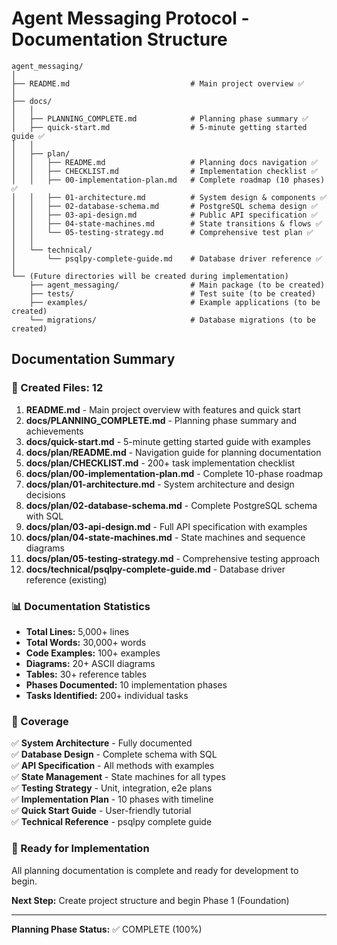 # Agent Messaging Protocol - Documentation Structure

```
agent_messaging/
│
├── README.md                           # Main project overview ✅
│
├── docs/
│   │
│   ├── PLANNING_COMPLETE.md            # Planning phase summary ✅
│   ├── quick-start.md                  # 5-minute getting started guide ✅
│   │
│   ├── plan/
│   │   ├── README.md                   # Planning docs navigation ✅
│   │   ├── CHECKLIST.md                # Implementation checklist ✅
│   │   ├── 00-implementation-plan.md   # Complete roadmap (10 phases) ✅
│   │   ├── 01-architecture.md          # System design & components ✅
│   │   ├── 02-database-schema.md       # PostgreSQL schema design ✅
│   │   ├── 03-api-design.md            # Public API specification ✅
│   │   ├── 04-state-machines.md        # State transitions & flows ✅
│   │   └── 05-testing-strategy.md      # Comprehensive test plan ✅
│   │
│   └── technical/
│       └── psqlpy-complete-guide.md    # Database driver reference ✅
│
└── (Future directories will be created during implementation)
    ├── agent_messaging/                # Main package (to be created)
    ├── tests/                          # Test suite (to be created)
    ├── examples/                       # Example applications (to be created)
    └── migrations/                     # Database migrations (to be created)
```

## Documentation Summary

### 📁 Created Files: 12

1. **README.md** - Main project overview with features and quick start
2. **docs/PLANNING_COMPLETE.md** - Planning phase summary and achievements
3. **docs/quick-start.md** - 5-minute getting started guide with examples
4. **docs/plan/README.md** - Navigation guide for planning documentation
5. **docs/plan/CHECKLIST.md** - 200+ task implementation checklist
6. **docs/plan/00-implementation-plan.md** - Complete 10-phase roadmap
7. **docs/plan/01-architecture.md** - System architecture and design decisions
8. **docs/plan/02-database-schema.md** - Complete PostgreSQL schema with SQL
9. **docs/plan/03-api-design.md** - Full API specification with examples
10. **docs/plan/04-state-machines.md** - State machines and sequence diagrams
11. **docs/plan/05-testing-strategy.md** - Comprehensive testing approach
12. **docs/technical/psqlpy-complete-guide.md** - Database driver reference (existing)

### 📊 Documentation Statistics

- **Total Lines:** 5,000+ lines
- **Total Words:** 30,000+ words
- **Code Examples:** 100+ examples
- **Diagrams:** 20+ ASCII diagrams
- **Tables:** 30+ reference tables
- **Phases Documented:** 10 implementation phases
- **Tasks Identified:** 200+ individual tasks

### 🎯 Coverage

✅ **System Architecture** - Fully documented  
✅ **Database Design** - Complete schema with SQL  
✅ **API Specification** - All methods with examples  
✅ **State Management** - State machines for all types  
✅ **Testing Strategy** - Unit, integration, e2e plans  
✅ **Implementation Plan** - 10 phases with timeline  
✅ **Quick Start Guide** - User-friendly tutorial  
✅ **Technical Reference** - psqlpy complete guide  

### 🚀 Ready for Implementation

All planning documentation is complete and ready for development to begin.

**Next Step:** Create project structure and begin Phase 1 (Foundation)

---

**Planning Phase Status:** ✅ COMPLETE (100%)
